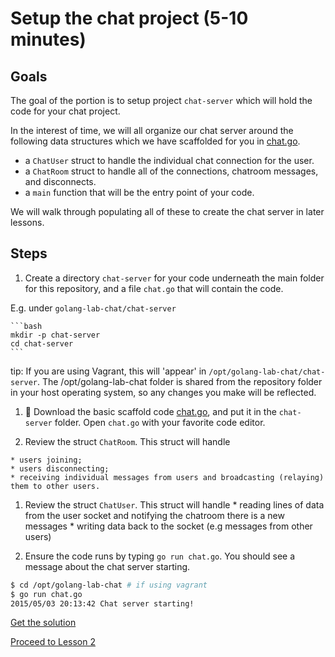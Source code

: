 # Setup the chat project (5-10 minutes)

## Goals

The goal of the portion is to setup project `chat-server` which will
hold the code for your chat project. 

In the interest of time, we will all organize our chat server around the following
data structures which we have scaffolded for you in [chat.go](code/01-setup/chat.go).

 * a `ChatUser` struct to handle the individual chat connection for the user.
 * a `ChatRoom` struct to handle all of the connections, chatroom messages, and disconnects.
 * a `main` function that will be the entry point of your code.

We will walk through populating all of these to create the chat server in later lessons.

## Steps

1. Create a directory `chat-server` for your code underneath the main folder for 
this repository, and a file `chat.go` that will contain the code.

  E.g. under `golang-lab-chat/chat-server`
  
    ```bash
    mkdir -p chat-server
    cd chat-server
    ```

  tip: If you are using Vagrant, this will 'appear' in `/opt/golang-lab-chat/chat-server`.
  The /opt/golang-lab-chat folder is shared from the repository folder in your host operating
  system, so any changes you make will be reflected.


1. :star2: Download the basic scaffold code [chat.go](code/01-setup/chat.go), and put it in the `chat-server` folder.  Open `chat.go` with your favorite code editor.

  1. Review the struct `ChatRoom`.  This struct will handle 
    
    * users joining;
    * users disconnecting;
    * receiving individual messages from users and broadcasting (relaying) them to other users.

  1. Review the struct `ChatUser`.  This struct will handle
    * reading lines of data from the user socket and notifying 
    the chatroom there is a new messages
    * writing data back to the socket (e.g messages from other users) 

1. Ensure the code runs by typing `go run chat.go`. You should see a message about the chat server starting. 

  ```bash
  $ cd /opt/golang-lab-chat # if using vagrant
  $ go run chat.go
  2015/05/03 20:13:42 Chat server starting!
  ```

[Get the solution](code/01-setup/chat.go)

[Proceed to Lesson 2](02-socket.md)

